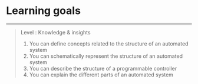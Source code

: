 # Learning goals
---
> Level : Knowledge & insights
> 
> 1. You can define concepts related to the structure of an automated system
> 2. You can schematically represent the structure of an automated system
> 3. You can describe the structure of a programmable controller
> 4. You can explain the different parts of an automated system